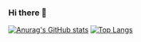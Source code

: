 ### Hi there 👋


[![Anurag's GitHub stats](https://github-readme-stats.vercel.app/api?username=jirmusovic)](https://github.com/anuraghazra/github-readme-stats)
[![Top Langs](https://github-readme-stats.vercel.app/api/top-langs/?username=jirmusovic&layout=compact&theme=vision-friendly-dark)](https://github.com/anuraghazra/github-readme-stats)
<!--
**jirmusovic/jirmusovic** is a ✨ _special_ ✨ repository because its `README.md` (this file) appears on your GitHub profile.

Here are some ideas to get you started:

- 🔭 I’m currently working on ...
- 🌱 I’m currently learning ...
- 👯 I’m looking to collaborate on ...
- 🤔 I’m looking for help with ...
- 💬 Ask me about ...
- 📫 How to reach me: ...
- 😄 Pronouns: ...
- ⚡ Fun fact: ...
-->
